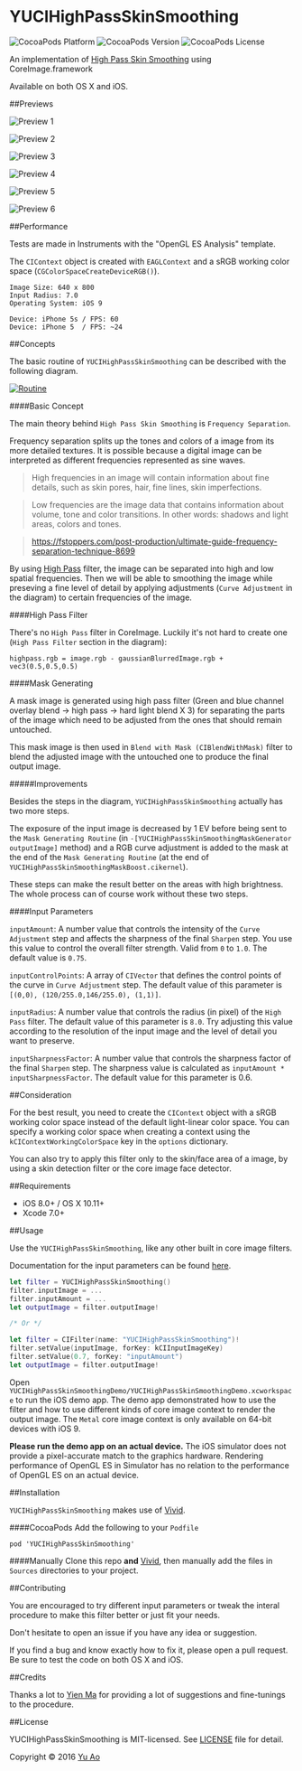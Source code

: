 # YUCIHighPassSkinSmoothing

![CocoaPods Platform](https://img.shields.io/cocoapods/p/YUCIHighPassSkinSmoothing.svg?style=flat-square)
![CocoaPods Version](https://img.shields.io/cocoapods/v/YUCIHighPassSkinSmoothing.svg?style=flat-square)
![CocoaPods License](https://img.shields.io/cocoapods/l/YUCIHighPassSkinSmoothing.svg?style=flat-square)

An implementation of [High Pass Skin Smoothing](https://www.google.com/search?ie=UTF-8&q=photoshop+high+pass+skin+smoothing) using CoreImage.framework

Available on both OS X and iOS.

##Previews

![Preview 1](http://yuao.github.io/YUCIHighPassSkinSmoothing/previews/1.jpg)

![Preview 2](http://yuao.github.io/YUCIHighPassSkinSmoothing/previews/2.jpg)

![Preview 3](http://yuao.github.io/YUCIHighPassSkinSmoothing/previews/3.jpg)

![Preview 4](http://yuao.github.io/YUCIHighPassSkinSmoothing/previews/4.jpg)

![Preview 5](http://yuao.github.io/YUCIHighPassSkinSmoothing/previews/5.jpg)

![Preview 6](http://yuao.github.io/YUCIHighPassSkinSmoothing/previews/6.jpg)

##Performance

Tests are made in Instruments with the "OpenGL ES Analysis" template.

The `CIContext` object is created with `EAGLContext` and a sRGB working color space (`CGColorSpaceCreateDeviceRGB()`).

```
Image Size: 640 x 800
Input Radius: 7.0
Operating System: iOS 9

Device: iPhone 5s / FPS: 60
Device: iPhone 5  / FPS: ~24
```

##Concepts

The basic routine of `YUCIHighPassSkinSmoothing` can be described with the following diagram.

[![Routine](http://yuao.github.io/YUCIHighPassSkinSmoothing/docs/filter-routine.jpg)](http://yuao.github.io/YUCIHighPassSkinSmoothing/docs/filter-routine.jpg)

####Basic Concept

The main theory behind `High Pass Skin Smoothing` is `Frequency Separation`.

Frequency separation splits up the tones and colors of a image from its more detailed textures. It is possible because a digital image can be interpreted as different frequencies represented as sine waves.

> High frequencies in an image will contain information about fine details, such as skin pores, hair, fine lines, skin imperfections.

> Low frequencies are the image data that contains information about volume, tone and color transitions. In other words: shadows and light areas, colors and tones.

> https://fstoppers.com/post-production/ultimate-guide-frequency-separation-technique-8699

By using [High Pass](https://en.wikipedia.org/wiki/High-pass_filter) filter, the image can be separated into high and low spatial frequencies. Then we will be able to smoothing the image while preseving a fine level of detail by applying adjustments (`Curve Adjustment` in the diagram) to certain frequencies of the image.

####High Pass Filter

There's no `High Pass` filter in CoreImage. Luckily it's not hard to create one (`High Pass Filter` section in the diagram):

```
highpass.rgb = image.rgb - gaussianBlurredImage.rgb + vec3(0.5,0.5,0.5)
```

####Mask Generating

A mask image is generated using high pass filter (Green and blue channel overlay blend -> high pass -> hard light blend X 3) for separating the parts of the image which need to be adjusted from the ones that should remain untouched.

This mask image is then used in `Blend with Mask (CIBlendWithMask)` filter to blend the adjusted image with the untouched one to produce the final output image.

#####Improvements

Besides the steps in the diagram, `YUCIHighPassSkinSmoothing` actually has two more steps.

The exposure of the input image is decreased by 1 EV before being sent to the `Mask Generating Routine` (in `-[YUCIHighPassSkinSmoothingMaskGenerator outputImage]` method) and a RGB curve adjustment is added to the mask at the end of the `Mask Generating Routine` (at the end of `YUCIHighPassSkinSmoothingMaskBoost.cikernel`).

These steps can make the result better on the areas with high brightness. The whole process can of course work without these two steps.

####Input Parameters

`inputAmount`: A number value that controls the intensity of the `Curve Adjustment` step and affects the sharpness of the final `Sharpen` step. You use this value to control the overall filter strength. Valid from `0` to `1.0`. The default value is `0.75`.

`inputControlPoints`: A array of `CIVector` that defines the control points of the curve in `Curve Adjustment` step. The default value of this parameter is `[(0,0), (120/255.0,146/255.0), (1,1)]`.

`inputRadius`: A number value that controls the radius (in pixel) of the `High Pass` filter. The default value of this parameter is `8.0`. Try adjusting this value according to the resolution of the input image and the level of detail you want to preserve.

`inputSharpnessFactor`: A number value that controls the sharpness factor of the final `Sharpen` step. The sharpness value is calculated as `inputAmount * inputSharpnessFactor`. The default value for this parameter is 0.6.

##Consideration

For the best result, you need to create the `CIContext` object with a sRGB working color space instead of the default light-linear color space. You can specify a working color space when creating a context using the `kCIContextWorkingColorSpace` key in the `options` dictionary.

You can also try to apply this filter only to the skin/face area of a image, by using a skin detection filter or the core image face detector.

##Requirements

* iOS 8.0+ / OS X 10.11+
* Xcode 7.0+

##Usage

Use the `YUCIHighPassSkinSmoothing`, like any other built in core image filters.

Documentation for the input parameters can be found [here](#input-parameters).

```swift
let filter = YUCIHighPassSkinSmoothing()
filter.inputImage = ...
filter.inputAmount = ...
let outputImage = filter.outputImage!

/* Or */

let filter = CIFilter(name: "YUCIHighPassSkinSmoothing")!
filter.setValue(inputImage, forKey: kCIInputImageKey)
filter.setValue(0.7, forKey: "inputAmount")
let outputImage = filter.outputImage!
```

Open `YUCIHighPassSkinSmoothingDemo/YUCIHighPassSkinSmoothingDemo.xcworkspace` to run the iOS demo app. The demo app demonstrated how to use the filter and how to use different kinds of core image context to render the output image. The `Metal` core image context is only available on 64-bit devices with iOS 9.

__Please run the demo app on an actual device.__ The iOS simulator does not provide a pixel-accurate match to the graphics hardware. Rendering performance of OpenGL ES in Simulator has no relation to the performance of OpenGL ES on an actual device.

##Installation

`YUCIHighPassSkinSmoothing` makes use of [Vivid](https://github.com/YuAo/Vivid).

####CocoaPods
Add the following to your `Podfile`

	pod 'YUCIHighPassSkinSmoothing'

####Manually
Clone this repo __and__ [Vivid](https://github.com/YuAo/Vivid), then manually add the files in `Sources` directories to your project.

##Contributing

You are encouraged to try different input parameters or tweak the interal procedure to make this filter better or just fit your needs.

Don't hesitate to open an issue if you have any idea or suggestion.

If you find a bug and know exactly how to fix it, please open a pull request. Be sure to test the code on both OS X and iOS.

##Credits

Thanks a lot to [Yien Ma](https://dribbble.com/yien) for providing a lot of suggestions and fine-tunings to the procedure.

##License

YUCIHighPassSkinSmoothing is MIT-licensed. See [LICENSE](https://github.com/YuAo/YUCIHighPassSkinSmoothing/blob/master/LICENSE) file for detail.

Copyright © 2016 [Yu Ao](https://yuao.me)
